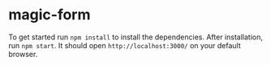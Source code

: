 # magic-form
To get started run `npm install` to install the dependencies. After installation, run `npm start`. It should open `http://localhost:3000/` on your default browser.

